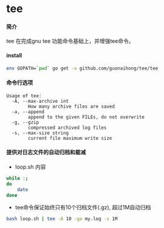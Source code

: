 # tee

#### 简介
tee 在完成gnu tee 功能命令基础上，并增强tee命令。

#### install
```bash
env GOPATH=`pwd` go get -u github.com/guonaihong/tee/tee
```

#### 命令行选项
```console
Usage of tee:
  -A, --max-archive int
    	How many archive files are saved
  -a, --append
    	append to the given FILEs, do not overwrite
  -g, --gzip
    	compressed archived log files
  -s, --max-size string
    	current file maximum write size
```

#### 提供对日志文件的自动归档和裁减
* loop.sh 内容
```bash
while :;
do
    date
done
```

* tee命令保证始终只有10个归档文件(.gz), 超过1M自动归档
```bash
bash loop.sh | tee -A 10 -ga my.log -s 1M
```

